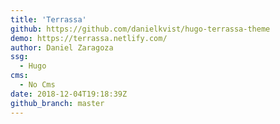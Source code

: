 ```yaml
---
title: 'Terrassa'
github: https://github.com/danielkvist/hugo-terrassa-theme
demo: https://terrassa.netlify.com/
author: Daniel Zaragoza
ssg:
  - Hugo
cms:
  - No Cms
date: 2018-12-04T19:18:39Z
github_branch: master
---
```

